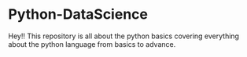 # Python-DataScience
Hey!! This repository is all about the python basics covering everything about the python language from basics to advance.
